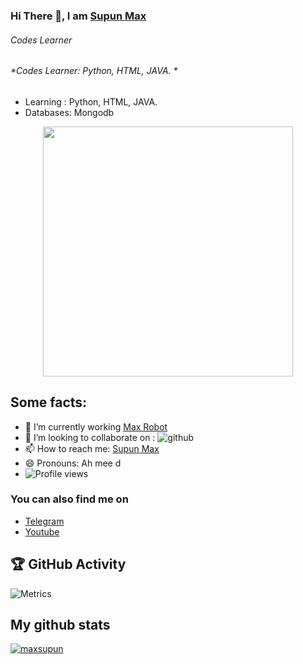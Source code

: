 ###  Hi There 👋, I am [Supun Max](https://t.me/maxsupun1)


###### *Codes Learner*

###### *Codes Learner: Python, HTML, JAVA. *

* Learning : Python, HTML, JAVA. 
* Databases: Mongodb

 <p align="center"><a href="https://t.me/maxsupun1"><img src="https://telegra.ph/file/1be9ea6a298f70831e5e1.jpg" width="400"></a></p>

## Some facts: 

- 🔭 I’m currently working [Max Robot](https://github.com/maxsupun/Max-Robot)
- 👯 I’m looking to collaborate on : ![github](https://img.shields.io/badge/On-Github-black) 
- 📫 How to reach me: [Supun Max](https://t.me/maxsupun1)
- 😄 Pronouns: Ah mee d
- ![Profile views](https://gpvc.arturio.dev/sltechworld)

### You can also find me on
- [Telegram](https://t.me/maxsupun1) 
- [Youtube](https://www.youtube.com/channel/UCLziWEeJ-VZuUnZaFUIYTOA)

## 🏆 GitHub Activity

![Metrics](https://metrics.lecoq.io/maxsupun?template=classic&repositories.forks=true&languages=1&languages.colors=github&languages.threshold=0%25&config.timezone=Asia%2FSemarang)

## My github stats
<p align="left"> <a href="https://github.com/ryo-ma/github-profile-trophy"><img src="https://github-profile-trophy.vercel.app/?username=maxsupun" alt="maxsupun" /></a> </p>
